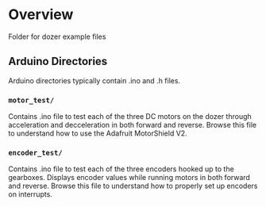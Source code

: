 # Overview
Folder for dozer example files

## Arduino Directories
Arduino directories typically contain .ino and .h files.

### `motor_test/`
Contains .ino file to test each of the three DC motors on the dozer through acceleration
and decceleration in both forward and reverse. Browse this file to understand how to use
the Adafruit MotorShield V2.

### `encoder_test/`
Contains .ino file to test each of the three encoders hooked up to the gearboxes. Displays
encoder values while running motors in both forward and reverse. Browse this file to
understand how to properly set up encoders on interrupts.

